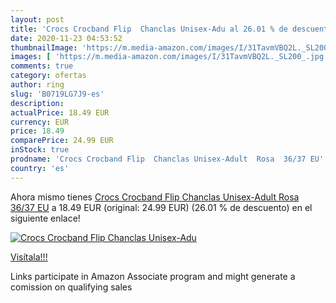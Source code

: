```yaml
---
layout: post
title: 'Crocs Crocband Flip  Chanclas Unisex-Adu al 26.01 % de descuento'
date: 2020-11-23 04:53:52
thumbnailImage: 'https://m.media-amazon.com/images/I/31TavmVBQ2L._SL200_.jpg'
images: [ 'https://m.media-amazon.com/images/I/31TavmVBQ2L._SL200_.jpg' ]
comments: true
category: ofertas
author: ring
slug: 'B0719LG7J9-es'
description:
actualPrice: 18.49 EUR
currency: EUR
price: 18.49
comparePrice: 24.99 EUR
inStock: true
prodname: 'Crocs Crocband Flip  Chanclas Unisex-Adult  Rosa  36/37 EU'
country: 'es'
---
```


Ahora mismo tienes [Crocs Crocband Flip  Chanclas Unisex-Adult  Rosa  36/37 EU](https://www.amazon.es/dp/B0719LG7J9/?tag=tolees-21) a 18.49 EUR (original: 24.99 EUR) (26.01 %  de descuento) en el siguiente enlace!

[![Crocs Crocband Flip  Chanclas Unisex-Adu](https://m.media-amazon.com/images/I/31TavmVBQ2L._SL200_.jpg)](https://www.amazon.es/dp/B0719LG7J9/?tag=tolees-21)

[Visítala!!!](https://www.amazon.es/dp/B0719LG7J9/?tag=tolees-21)

Links participate in Amazon Associate program and might generate a comission on qualifying sales
